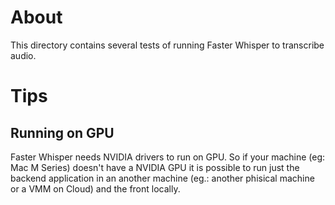 # About

This directory contains several tests of running Faster Whisper to transcribe audio.


# Tips

## Running on GPU
Faster Whisper needs NVIDIA drivers to run on GPU. So if your machine (eg: Mac M Series) doesn't have a NVIDIA GPU it is possible to run just the backend application in an another machine (eg.: another phisical machine or a VMM on Cloud) and the front locally.